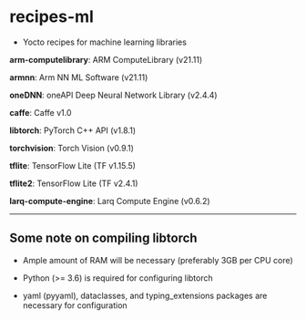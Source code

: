 # recipes-ml

- Yocto recipes for machine learning libraries

__arm-computelibrary__: ARM ComputeLibrary (v21.11)

__armnn__: Arm NN ML Software (v21.11)

__oneDNN__: oneAPI Deep Neural Network Library (v2.4.4)

__caffe__: Caffe v1.0

__libtorch__: PyTorch C++ API (v1.8.1)

__torchvision__: Torch Vision (v0.9.1)

__tflite__: TensorFlow Lite (TF v1.15.5)

__tflite2__: TensorFlow Lite (TF v2.4.1)

__larq-compute-engine__: Larq Compute Engine (v0.6.2)

***

## Some note on compiling libtorch

- Ample amount of RAM will be necessary (preferably 3GB per CPU core)

- Python (>= 3.6) is required for configuring libtorch

- yaml (pyyaml), dataclasses, and typing_extensions packages are necessary for configuration
